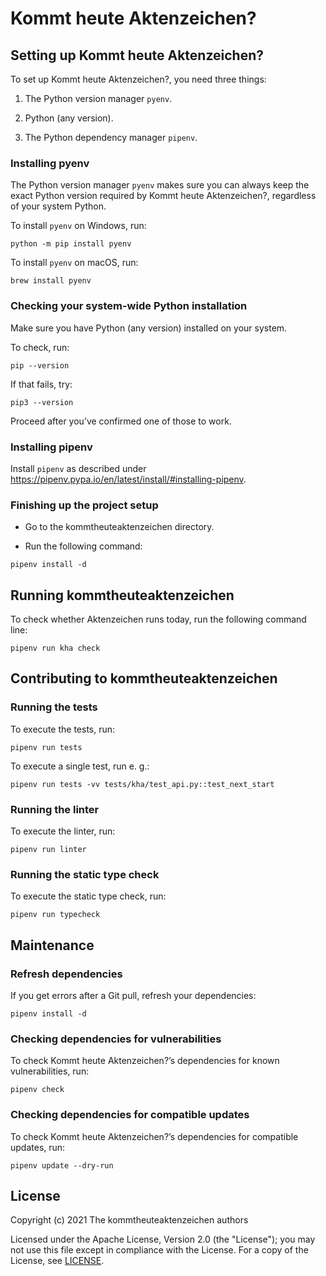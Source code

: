 # Kommt heute Aktenzeichen?

## Setting up Kommt heute Aktenzeichen?

To set up Kommt heute Aktenzeichen?, you need three things:

1. The Python version manager `pyenv`.

2. Python (any version).

3. The Python dependency manager `pipenv`.

### Installing pyenv

The Python version manager `pyenv` makes sure you can always keep
the exact Python version required by Kommt heute Aktenzeichen?,
regardless of your system Python.

To install `pyenv` on Windows, run:

```
python -m pip install pyenv
```

To install `pyenv` on macOS, run:

```
brew install pyenv
```

### Checking your system-wide Python installation

Make sure you have Python (any version) installed on your system.

To check, run:

```
pip --version
```

If that fails, try:

```
pip3 --version
```

Proceed after you’ve confirmed one of those to work.

### Installing pipenv

Install `pipenv` as described under https://pipenv.pypa.io/en/latest/install/#installing-pipenv.

### Finishing up the project setup

- Go to the kommtheuteaktenzeichen directory.

- Run the following command:

```
pipenv install -d
```


## Running kommtheuteaktenzeichen

To check whether Aktenzeichen runs today, run the following command line:

```
pipenv run kha check
```


## Contributing to kommtheuteaktenzeichen

### Running the tests

To execute the tests, run:

```
pipenv run tests
```

To execute a single test, run e. g.:

```
pipenv run tests -vv tests/kha/test_api.py::test_next_start
```

### Running the linter

To execute the linter, run:

```
pipenv run linter
```

### Running the static type check

To execute the static type check, run:

```
pipenv run typecheck
```


## Maintenance

### Refresh dependencies

If you get errors after a Git pull, refresh your dependencies:

```
pipenv install -d
```

### Checking dependencies for vulnerabilities

To check Kommt heute Aktenzeichen?’s dependencies for known vulnerabilities, run:

```
pipenv check
```

### Checking dependencies for compatible updates

To check Kommt heute Aktenzeichen?’s dependencies for compatible updates, run:

```
pipenv update --dry-run
```


## License

Copyright (c) 2021 The kommtheuteaktenzeichen authors

Licensed under the Apache License, Version 2.0 (the "License");
you may not use this file except in compliance with the License.
For a copy of the License, see [LICENSE](LICENSE).
